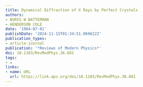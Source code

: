 ```yaml
---
title: Dynamical Diffraction of X Rays by Perfect Crystals
authors:
- BORIS W BATTERMAN
- HENDERSON COLE
date: '1964-07-01'
publishDate: '2024-11-15T01:34:51.069622Z'
publication_types:
- article-journal
publication: '*Reviews of Modern Physics*'
doi: 10.1103/RevModPhys.36.681
tags:
- ★
links:
- name: URL
  url: https://link.aps.org/doi/10.1103/RevModPhys.36.681
---
```

